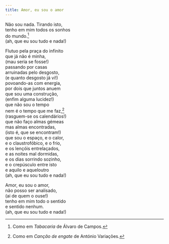 ```yaml
---
title: Amor, eu sou o amor
---
```


Não sou nada. Tirando isto,  
tenho em mim todos os sonhos  
do mundo.[^1]  
(ah, que eu sou tudo e nada!)  

Flutuo pela praça do infinito  
que já não é minha,  
(mau seria se fosse!)  
passando por casas  
arruinadas pelo desgosto,  
(e quanto desgosto já vi!)  
povoando-as com energia,  
por dois que juntos anuem  
que sou uma construção,    
(enfim alguma lucidez!)  
que não sou o tempo  
nem é o tempo que me faz,[^2]  
(rasguem-se os calendários!)  
que não faço almas gémeas  
mas almas encontradas,  
(isto é, que se encontram!)  
que sou o espaço, e o calor,  
e o claustrofóbico, e o frio,  
e os lençóis entrelaçados,  
e as noites mal dormidas,  
e os dias sorrindo sozinho,  
e o crepúsculo entre isto  
e aquilo e aqueloutro  
(ah, que eu sou tudo e nada!)  

Amor, eu sou o amor,  
não posso ser analisado,  
(ai de quem o ouse!)  
tenho em mim todo o sentido  
e sentido nenhum.  
(ah, que eu sou tudo e nada!)  

[^1]: Como em *Tabacaria* de Álvaro de Campos.
[^2]: Como em *Canção de engate* de António Variações.